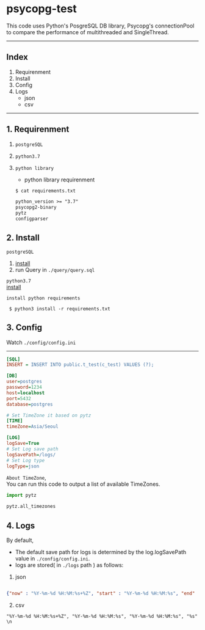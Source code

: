 # psycopg-test

This code uses Python's PosgreSQL DB library, Psycopg's connectionPool to compare the performance of multithreaded and SingleThread.


---

## Index
 1. Requirenment
 2. Install
 3. Config
 4. Logs
    - json
    - csv


---

## 1. Requirenment  

1. `postgreSQL`  
2. `python3.7`  
3. `python library`
    * python library requirenment  

    ```txt
    $ cat requirements.txt
    
    python_version >= "3.7"
    psycopg2-binary
    pytz
    configparser
    ```

## 2. Install 

`postgreSQL`  
1. [install](https://www.postgresql.org/download/)  
2. run Query in `./query/query.sql`  

`python3.7`  
 [install](https://www.python.org/downloads/)  


`install python requirements`  
```
 $ python3 install -r requirements.txt
```

## 3. Config

Watch `./config/config.ini`

---
```ini
[SQL]
INSERT = INSERT INTO public.t_test(c_test) VALUES (?);

[DB]
user=postgres
password=1234
host=localhost
port=5432
database=postgres

# Set TimeZone it based on pytz
[TIME]
timeZone=Asia/Seoul

[LOG]
logSave=True
# Set Log save path 
logSavePath=/logs/
# Set Log type
logType=json
```  


`About TimeZone`,   
You can run this code to output a list of available TimeZones.    


```python
import pytz

pytz.all_timezones
```

## 4. Logs

By default,   
*  The default save path for logs is determined by the log.logSavePath value in `./config/config.ini`.  
*  logs are stored( in `./logs` path ) as follows:  


1. json

```json

{"now" : "%Y-%m-%d %H:%M:%s+%Z", "start" : "%Y-%m-%d %H:%M:%s", "end" : "%Y-%m-%d %H:%M:%s", "time" : "%s"} \n
```

2. csv

``` csv
"%Y-%m-%d %H:%M:%s+%Z", "%Y-%m-%d %H:%M:%s", "%Y-%m-%d %H:%M:%s", "%s" \n
```

